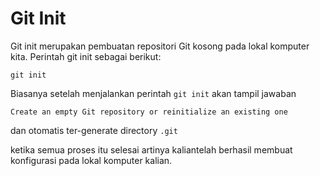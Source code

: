 # Git Init
Git init merupakan pembuatan repositori Git kosong pada lokal komputer kita. Perintah git init sebagai berikut:
```
git init
```
Biasanya setelah menjalankan perintah `git init` akan tampil jawaban
```
Create an empty Git repository or reinitialize an existing one
```
dan otomatis ter-generate directory `.git`

ketika semua proses itu selesai artinya kaliantelah berhasil membuat konfigurasi pada lokal komputer kalian.